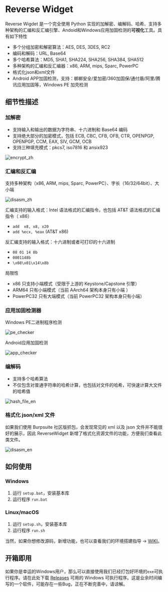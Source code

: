 # Reverse Widget
Reverse Wigdet 是一个完全使用 Python 实现的加解密、编解码、哈希、支持多种架构的汇编和反汇编引擎、Andoid和Windows应用加固检测的**可视化**工具。具有如下特性
- 多个分组加密和解密算法：AES, DES, 3DES, RC2
- 编码和解码：URL, Base64
- 多个哈希算法：MD5, SHA1, SHA224, SHA256, SHA384, SHA512
- 多种架构的汇编和反汇编器：x86, ARM, mips, Sparc, PowerPC
- 格式化json和xml文件
- Android APP加固检测，支持：梆梆安全/爱加密/360加固保/通付盾/阿里/腾讯应用加固等，Windows PE 加壳检测

## 细节性描述

### 加解密

- 支持输入和输出的数据为字符串、十六进制和 Base64 编码
- 支持绝大部分的加密模式，包括 ECB, CBC, CFB, OFB, CTR, OPENPGP, OPENPGP, CCM, EAX, SIV, GCM, OCB
- 支持三种填充模式：pkcs7, iso7816 和 ansix923

![encrypt_zh](images/encrypt_zh.png)

### 汇编和反汇编

支持多种架构（x86, ARM, mips, Sparc, PowerPC）、字长（16/32/64bit）、大小端

![disasm_zh](images/disasm_zh.png)

汇编支持的输入格式：Intel 语法格式的汇编指令，也包括 AT&T 语法格式的汇编指令（ x86）
- `add  x8, x8, x20`
- `add %ecx, %eax` (AT&T x86)

反汇编支持的输入格式：十六进制或者可打印的十六进制

- `08 01 14 8b`   
- `0801148b`
- `\x08\x01\x14\x8b`

局限性

- x86 只支持小端模式（受限于上游的 Keystone/Capstone 引擎）
- ARM64 只有小端模式（当前 AArch64 架构本身只有小端 ）
- PowerPC32 只有大端模式（当前 PowerPC32 架构本身只有小端）

### 应用加固检测器

Windows PE二进制程序检测

![pe_checker](images/pe_checker_zh.png)

Android应用加固检测

![app_checker](images/app_checker_zh.png)

### 编解码

- 支持多个哈希算法
- 不仅包含对普通字符串的哈希计算，也包括对文件的哈希，可快速计算大文件的哈希值

![hash_file_en](images/hash_zh.png)

### 格式化 json/xml 文件

如果我们使用 Burpsuite 社区版抓包，会发现常见的 xml 以及 json 文件并不能很好的展示，因此 ReverseWidget 新增了格式化资源文件的功能，方便我们查看此类文件。

![disasm_en](images/format.png)

## 如何使用

### Windows

1. 运行 `setup.bat`，安装基本库
2. 运行程序 `run.bat`

### Linux/macOS

1. 运行 `setup.sh`，安装基本库
2. 运行程序 `run.sh`

当然，如果你想修改源码，新增功能，也可以查看我们的环境搭建指导 → [WIKI](https://github.com/liyansong2018/ReverseWidget/wiki/%E5%BC%80%E5%8F%91%E7%8E%AF%E5%A2%83%E6%90%AD%E5%BB%BA)。 


## 开箱即用
如果你是幸运的Windows用户，那么可以直接使用我们已经打包好环境的`exe`可执行程序。请在此处下载 [Releases](https://github.com/liyansong2018/ReverseWidget/releases) 可用的 Windows 可执行程序。这是业余时间编写的一个软件，可能存在一些Bug，正在不断完善中，请谅解。
